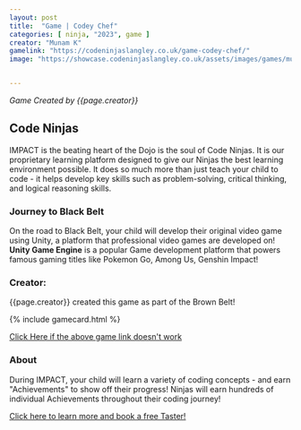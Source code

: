 ```yaml
---
layout: post
title:  "Game | Codey Chef"
categories: [ ninja, "2023", game ]
creator: "Munam K"
gamelink: "https://codeninjaslangley.co.uk/game-codey-chef/"
image: "https://showcase.codeninjaslangley.co.uk/assets/images/games/munam-codey-chef-thumb.png"


---
```

_Game Created by {{page.creator}}_

## Code Ninjas
IMPACT is the beating heart of the Dojo is the soul of Code Ninjas.
It is our proprietary learning platform designed to give our Ninjas the best learning environment possible. 
It does so much more than just teach your child to code - it helps develop key skills such as problem-solving, critical thinking, and logical reasoning skills.

### Journey to Black Belt
On the road to Black Belt, your child will develop their original video game using Unity, a platform that professional video games are developed on!
**Unity Game Engine** is a popular Game development platform that powers famous gaming titles like Pokemon Go, Among Us, Genshin Impact!

### Creator:
{{page.creator}} created this game as part of the Brown Belt!

{% include gamecard.html %}

[Click Here if the above game link doesn't work]({{page.gamelink}})

### About
During IMPACT, your child will learn a variety of coding concepts - and earn "Achievements" to show off their progress!
Ninjas will earn hundreds of individual Achievements throughout their coding journey!

[Click here to learn more and book a free Taster!](https://www.codeninjas.co.uk/langley-brk-uk/)
